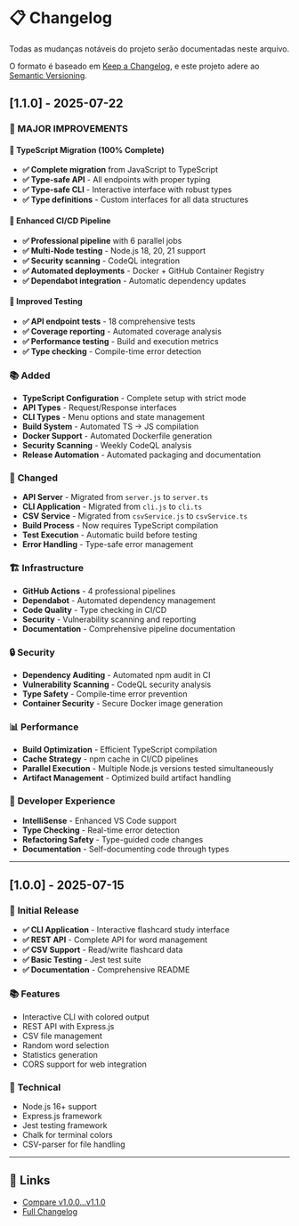 # 📋 Changelog

Todas as mudanças notáveis do projeto serão documentadas neste arquivo.

O formato é baseado em [Keep a Changelog](https://keepachangelog.com/en/1.0.0/),
e este projeto adere ao [Semantic Versioning](https://semver.org/spec/v2.0.0.html).

## [1.1.0] - 2025-07-22

### 🎉 MAJOR IMPROVEMENTS

#### 🔄 **TypeScript Migration (100% Complete)**
- **✅ Complete migration** from JavaScript to TypeScript
- **✅ Type-safe API** - All endpoints with proper typing
- **✅ Type-safe CLI** - Interactive interface with robust types  
- **✅ Type definitions** - Custom interfaces for all data structures

#### 🚀 **Enhanced CI/CD Pipeline**
- **✅ Professional pipeline** with 6 parallel jobs
- **✅ Multi-Node testing** - Node.js 18, 20, 21 support
- **✅ Security scanning** - CodeQL integration
- **✅ Automated deployments** - Docker + GitHub Container Registry
- **✅ Dependabot integration** - Automatic dependency updates

#### 🧪 **Improved Testing**
- **✅ API endpoint tests** - 18 comprehensive tests
- **✅ Coverage reporting** - Automated coverage analysis  
- **✅ Performance testing** - Build and execution metrics
- **✅ Type checking** - Compile-time error detection

### 📚 **Added**
- **TypeScript Configuration** - Complete setup with strict mode
- **API Types** - Request/Response interfaces
- **CLI Types** - Menu options and state management
- **Build System** - Automated TS → JS compilation
- **Docker Support** - Automated Dockerfile generation
- **Security Scanning** - Weekly CodeQL analysis
- **Release Automation** - Automated packaging and documentation

### 🔧 **Changed**
- **API Server** - Migrated from `server.js` to `server.ts`
- **CLI Application** - Migrated from `cli.js` to `cli.ts`  
- **CSV Service** - Migrated from `csvService.js` to `csvService.ts`
- **Build Process** - Now requires TypeScript compilation
- **Test Execution** - Automatic build before testing
- **Error Handling** - Type-safe error management

### 🏗️ **Infrastructure**
- **GitHub Actions** - 4 professional pipelines
- **Dependabot** - Automated dependency management
- **Code Quality** - Type checking in CI/CD
- **Security** - Vulnerability scanning and reporting
- **Documentation** - Comprehensive pipeline documentation

### 🔒 **Security**
- **Dependency Auditing** - Automated npm audit in CI
- **Vulnerability Scanning** - CodeQL security analysis
- **Type Safety** - Compile-time error prevention
- **Container Security** - Secure Docker image generation

### 📊 **Performance**
- **Build Optimization** - Efficient TypeScript compilation
- **Cache Strategy** - npm cache in CI/CD pipelines
- **Parallel Execution** - Multiple Node.js versions tested simultaneously
- **Artifact Management** - Optimized build artifact handling

### 🎯 **Developer Experience**
- **IntelliSense** - Enhanced VS Code support
- **Type Checking** - Real-time error detection
- **Refactoring Safety** - Type-guided code changes
- **Documentation** - Self-documenting code through types

---

## [1.0.0] - 2025-07-15

### 🎉 **Initial Release**
- **✅ CLI Application** - Interactive flashcard study interface
- **✅ REST API** - Complete API for word management
- **✅ CSV Support** - Read/write flashcard data
- **✅ Basic Testing** - Jest test suite
- **✅ Documentation** - Comprehensive README

### 📚 **Features**
- Interactive CLI with colored output
- REST API with Express.js
- CSV file management
- Random word selection
- Statistics generation
- CORS support for web integration

### 🔧 **Technical**
- Node.js 16+ support
- Express.js framework
- Jest testing framework
- Chalk for terminal colors
- CSV-parser for file handling

---

## 🔗 **Links**
- [Compare v1.0.0...v1.1.0](https://github.com/fredericodrumond/easy_flash_cards/compare/v1.0.0...v1.1.0)
- [Full Changelog](https://github.com/fredericodrumond/easy_flash_cards/blob/main/CHANGELOG.md) 